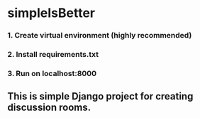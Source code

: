 # simpleIsBetter

### 1. Create virtual environment (highly recommended)
### 2. Install requirements.txt
### 3. Run on localhost:8000

## This is simple Django project for creating discussion rooms.   

